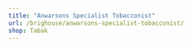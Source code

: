```yaml
---
title: "Anwarsons Specialist Tobacconist"
url: /brighouse/anwarsons-specialist-tobacconist/
shop: Tabak
---
```

